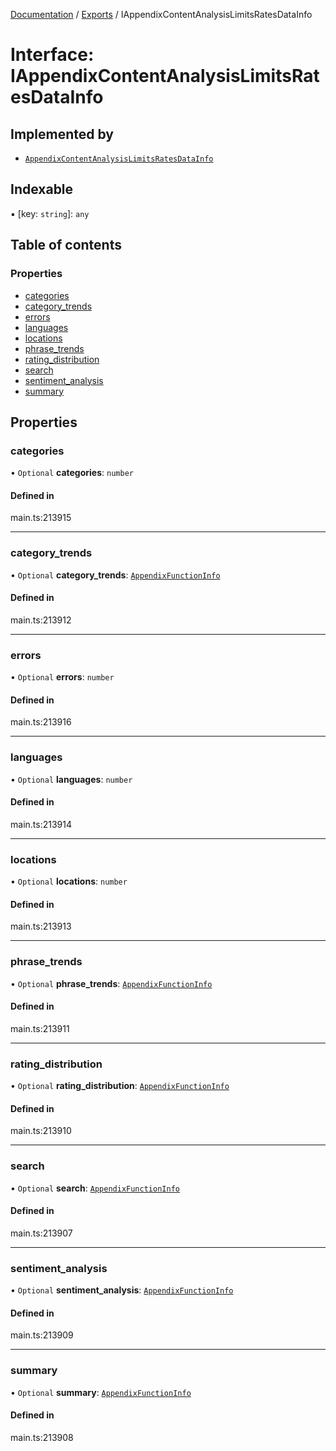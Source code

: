 [Documentation](../README.md) / [Exports](../modules.md) / IAppendixContentAnalysisLimitsRatesDataInfo

# Interface: IAppendixContentAnalysisLimitsRatesDataInfo

## Implemented by

- [`AppendixContentAnalysisLimitsRatesDataInfo`](../classes/AppendixContentAnalysisLimitsRatesDataInfo.md)

## Indexable

▪ [key: `string`]: `any`

## Table of contents

### Properties

- [categories](IAppendixContentAnalysisLimitsRatesDataInfo.md#categories)
- [category\_trends](IAppendixContentAnalysisLimitsRatesDataInfo.md#category_trends)
- [errors](IAppendixContentAnalysisLimitsRatesDataInfo.md#errors)
- [languages](IAppendixContentAnalysisLimitsRatesDataInfo.md#languages)
- [locations](IAppendixContentAnalysisLimitsRatesDataInfo.md#locations)
- [phrase\_trends](IAppendixContentAnalysisLimitsRatesDataInfo.md#phrase_trends)
- [rating\_distribution](IAppendixContentAnalysisLimitsRatesDataInfo.md#rating_distribution)
- [search](IAppendixContentAnalysisLimitsRatesDataInfo.md#search)
- [sentiment\_analysis](IAppendixContentAnalysisLimitsRatesDataInfo.md#sentiment_analysis)
- [summary](IAppendixContentAnalysisLimitsRatesDataInfo.md#summary)

## Properties

### categories

• `Optional` **categories**: `number`

#### Defined in

main.ts:213915

___

### category\_trends

• `Optional` **category\_trends**: [`AppendixFunctionInfo`](../classes/AppendixFunctionInfo.md)

#### Defined in

main.ts:213912

___

### errors

• `Optional` **errors**: `number`

#### Defined in

main.ts:213916

___

### languages

• `Optional` **languages**: `number`

#### Defined in

main.ts:213914

___

### locations

• `Optional` **locations**: `number`

#### Defined in

main.ts:213913

___

### phrase\_trends

• `Optional` **phrase\_trends**: [`AppendixFunctionInfo`](../classes/AppendixFunctionInfo.md)

#### Defined in

main.ts:213911

___

### rating\_distribution

• `Optional` **rating\_distribution**: [`AppendixFunctionInfo`](../classes/AppendixFunctionInfo.md)

#### Defined in

main.ts:213910

___

### search

• `Optional` **search**: [`AppendixFunctionInfo`](../classes/AppendixFunctionInfo.md)

#### Defined in

main.ts:213907

___

### sentiment\_analysis

• `Optional` **sentiment\_analysis**: [`AppendixFunctionInfo`](../classes/AppendixFunctionInfo.md)

#### Defined in

main.ts:213909

___

### summary

• `Optional` **summary**: [`AppendixFunctionInfo`](../classes/AppendixFunctionInfo.md)

#### Defined in

main.ts:213908
